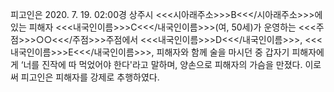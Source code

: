 피고인은 2020. 7. 19. 02:00경 상주시 <<<시아래주소>>>B<<</시아래주소>>>에 있는 피해자 <<<내국인이름>>>C<<</내국인이름>>>(여, 50세)가 운영하는 <<<주점>>>○○<<</주점>>>주점에서 <<<내국인이름>>>D<<</내국인이름>>>, <<<내국인이름>>>E<<</내국인이름>>>, 피해자와 함께 술을 마시던 중 갑자기 피해자에게 ‘너를 진작에 따 먹었어야 한다'라고 말하며, 양손으로 피해자의 가슴을 만졌다.
이로써 피고인은 피해자를 강제로 추행하였다.